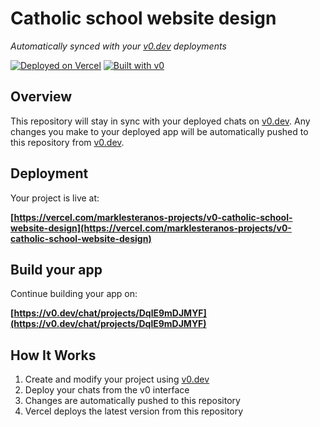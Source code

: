 # Catholic school website design

*Automatically synced with your [v0.dev](https://v0.dev) deployments*

[![Deployed on Vercel](https://img.shields.io/badge/Deployed%20on-Vercel-black?style=for-the-badge&logo=vercel)](https://vercel.com/marklesteranos-projects/v0-catholic-school-website-design)
[![Built with v0](https://img.shields.io/badge/Built%20with-v0.dev-black?style=for-the-badge)](https://v0.dev/chat/projects/DqlE9mDJMYF)

## Overview

This repository will stay in sync with your deployed chats on [v0.dev](https://v0.dev).
Any changes you make to your deployed app will be automatically pushed to this repository from [v0.dev](https://v0.dev).

## Deployment

Your project is live at:

**[https://vercel.com/marklesteranos-projects/v0-catholic-school-website-design](https://vercel.com/marklesteranos-projects/v0-catholic-school-website-design)**

## Build your app

Continue building your app on:

**[https://v0.dev/chat/projects/DqlE9mDJMYF](https://v0.dev/chat/projects/DqlE9mDJMYF)**

## How It Works

1. Create and modify your project using [v0.dev](https://v0.dev)
2. Deploy your chats from the v0 interface
3. Changes are automatically pushed to this repository
4. Vercel deploys the latest version from this repository
